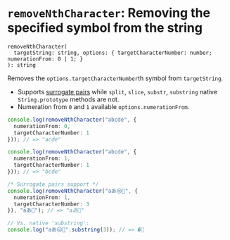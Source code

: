 # `removeNthCharacter`: Removing the specified symbol from the string

```
removeNthCharacter(
  targetString: string, options: { targetCharacterNumber: number; numerationFrom: 0 | 1; }
): string
```

Removes the `options.targetCharacterNumber`th symbol from `targetString`.

* Supports [surrogate pairs](https://stackoverflow.com/q/31986614/4818123) while `split`, `slice`, `substr`, `substring`
  native `String.prototype` methods are not.
* Numeration from `0` and `1` available `options.numerationFrom`.

```typescript
console.log(removeNthCharacter("abcde", {
  numerationFrom: 0,
  targetCharacterNumber: 1
})); // => "acde"

console.log(removeNthCharacter("abcde", {
  numerationFrom: 1,
  targetCharacterNumber: 1
})); // => "bcde"

/* Surrogate pairs support */
console.log(removeNthCharacter("aあ😒🙂", {
  numerationFrom: 1,
  targetCharacterNumber: 3
}), "aあ🙂"); // => "aあ🙂"

// Vs. native 'substring':
console.log("aあ😒🙂".substring(3)); // => �🙂
```
